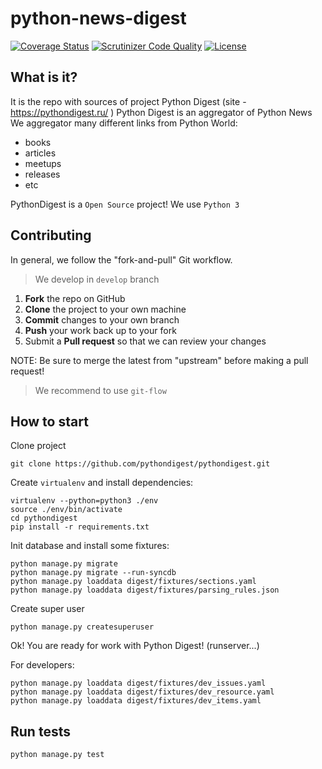 python-news-digest
==================

[![Coverage Status](https://coveralls.io/repos/github/pythondigest/pythondigest/badge.svg?branch=master)](https://coveralls.io/github/pythondigest/pythondigest?branch=master)
[![Scrutinizer Code Quality](https://scrutinizer-ci.com/g/pythondigest/pythondigest/badges/quality-score.png?b=master)](https://scrutinizer-ci.com/g/pythondigest/pythondigest/?branch=master)
[![License](http://img.shields.io/:license-mit-blue.svg)](http://doge.mit-license.org)


What is it?
-----------


It is the repo with sources of project Python Digest (site - https://pythondigest.ru/ )
Python Digest is an aggregator of Python News
We aggregator many different links from Python World:

- books
- articles
- meetups
- releases
- etc

PythonDigest is a `Open Source` project!
We use `Python 3`

Contributing
------------

In general, we follow the "fork-and-pull" Git workflow.

> We develop in `develop` branch

 1. **Fork** the repo on GitHub
 2. **Clone** the project to your own machine
 3. **Commit** changes to your own branch
 4. **Push** your work back up to your fork
 5. Submit a **Pull request** so that we can review your changes

NOTE: Be sure to merge the latest from "upstream" before making a pull request!

> We recommend to use `git-flow`


How to start
------------

Clone project

```
git clone https://github.com/pythondigest/pythondigest.git
```

Create `virtualenv` and install dependencies:

```
virtualenv --python=python3 ./env
source ./env/bin/activate
cd pythondigest
pip install -r requirements.txt
```

Init database and install some fixtures:

```
python manage.py migrate
python manage.py migrate --run-syncdb
python manage.py loaddata digest/fixtures/sections.yaml
python manage.py loaddata digest/fixtures/parsing_rules.json
```

Create super user
```
python manage.py createsuperuser
```

Ok! You are ready for work with Python Digest! (runserver...)

For developers:

```
python manage.py loaddata digest/fixtures/dev_issues.yaml
python manage.py loaddata digest/fixtures/dev_resource.yaml
python manage.py loaddata digest/fixtures/dev_items.yaml
```

Run tests
---------

```
python manage.py test
```

